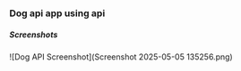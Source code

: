 ### Dog api app using api

<h5>Screenshots</h5>

![Dog API Screenshot](Screenshot 2025-05-05 135256.png)

